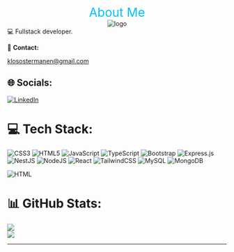 <div align="center" style="color: #00BFFF; font-size: 2em;">About Me</div>
<div align="center">
    <img src="https://res.cloudinary.com/deumagcgr/image/upload/v1723562407/author/code_1723562405129.webp" alt="logo"/>
</div>
💻 Fullstack developer.

📧 **Contact:** <p style="color: #808080;">klosostermanen@gmail.com</p>


## 🌐 Socials:
[![LinkedIn](https://img.shields.io/badge/LinkedIn-%230077B5.svg?logo=linkedin&logoColor=white)](https://linkedin.com/in/EnriqueKloosterman)



# 💻 Tech Stack:
![CSS3](https://img.shields.io/badge/css3-%231572B6.svg?style=plastic&logo=css3&logoColor=white) ![HTML5](https://img.shields.io/badge/html5-%23E34F26.svg?style=plastic&logo=html5&logoColor=white) ![JavaScript](https://img.shields.io/badge/javascript-%23323330.svg?style=plastic&logo=javascript&logoColor=%23F7DF1E) ![TypeScript](https://img.shields.io/badge/typescript-%23007ACC.svg?style=plastic&logo=typescript&logoColor=white) ![Bootstrap](https://img.shields.io/badge/bootstrap-%238511FA.svg?style=plastic&logo=bootstrap&logoColor=white) ![Express.js](https://img.shields.io/badge/express.js-%23404d59.svg?style=plastic&logo=express&logoColor=%2361DAFB) ![NestJS](https://img.shields.io/badge/nestjs-%23E0234E.svg?style=plastic&logo=nestjs&logoColor=white) ![NodeJS](https://img.shields.io/badge/node.js-6DA55F?style=plastic&logo=node.js&logoColor=white) ![React](https://img.shields.io/badge/react-%2320232a.svg?style=plastic&logo=react&logoColor=%2361DAFB) ![TailwindCSS](https://img.shields.io/badge/tailwindcss-%2338B2AC.svg?style=plastic&logo=tailwind-css&logoColor=white) ![MySQL](https://img.shields.io/badge/mysql-4479A1.svg?style=plastic&logo=mysql&logoColor=white) ![MongoDB](https://img.shields.io/badge/MongoDB-%234ea94b.svg?style=plastic&logo=mongodb&logoColor=white)

![HTML](https://readmebadge.vercel.app/badges/html.svg)

# 📊 GitHub Stats:
<!-- ![](https://github-readme-stats.vercel.app/api?username=EnriqueKloosterman&theme=dark&hide_border=false&include_all_commits=true&count_private=true)<br/> -->
![](https://github-readme-streak-stats.herokuapp.com/?user=EnriqueKloosterman&theme=dark&hide_border=false)<br/>
![](https://github-readme-stats.vercel.app/api/top-langs/?username=EnriqueKloosterman&theme=dark&hide_border=false&include_all_commits=true&count_private=true&layout=compact)

<!-- ## 🏆 GitHub Trophies

 ![](https://github-profile-trophy.vercel.app/?username=EnriqueKloosterman&theme=tokyonight&no-frame=false&no-bg=false&margin-w=4) -->

---
<!-- [![](https://visitcount.itsvg.in/api?id=EnriqueKloosterman&icon=0&color=0)](https://visitcount.itsvg.in) -->
